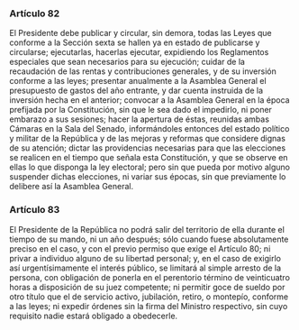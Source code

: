 ### Artículo 82 ###

El Presidente debe publicar y circular, sin demora, todas las Leyes que conforme a la Sección sexta se hallen ya en estado de publicarse y circularse; ejecutarlas, hacerlas ejecutar, expidiendo los Reglamentos especiales que sean necesarios para su ejecución; cuidar de la recaudación de las rentas y contribuciones generales, y de su inversión conforme a las leyes; presentar anualmente a la Asamblea General el presupuesto de gastos del año entrante, y dar cuenta instruida de la inversión hecha en el anterior; convocar a la Asamblea General en la época prefijada por la Constitución, sin que le sea dado el impedirlo, ni poner embarazo a sus sesiones; hacer la apertura de éstas, reunidas ambas Cámaras en la Sala del Senado, informándoles entonces del estado político y militar de la República y de las mejoras y reformas que considere dignas de su atención; dictar las providencias necesarias para que las elecciones se realicen en el tiempo que señala esta Constitución, y que se observe en ellas lo que disponga la ley electoral; pero sin que pueda por motivo alguno suspender dichas elecciones, ni variar sus épocas, sin que previamente lo delibere así la Asamblea General.

### Artículo 83 ###

El Presidente de la República no podrá salir del territorio de ella durante el tiempo de su mando, ni un año después; sólo cuando fuese absolutamente preciso en el caso, y con el previo permiso que exige el Artículo 80; ni privar a individuo alguno de su libertad personal; y, en el caso de exigirlo así urgentísimamente el interés público, se limitará al simple arresto de la persona, con obligación de ponerla en el perentorio término de veinticuatro horas a disposición de su juez competente; ni permitir goce de sueldo por otro título que el de servicio activo, jubilación, retiro, o montepío, conforme a las leyes; ni expedir órdenes sin la firma del Ministro respectivo, sin cuyo requisito nadie estará obligado a obedecerle.
